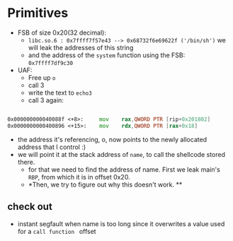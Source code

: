 # Primitives

- FSB of size 0x20(32 decimal):
    * `libc.so.6 : 0x7ffff7f57e43 --> 0x68732f6e69622f ('/bin/sh')` we will leak the addresses of this string
    * and the address of the `system` function using the FSB: `0x7ffff7df9c30`
- UAF: 
    - Free up `o`
    - call 3
    - write the text to `echo3`
    - call 3 again:
```asm

0x000000000040088f <+8>:     mov    rax,QWORD PTR [rip+0x201802]        # 0x602098 <o>
0x0000000000400896 <+15>:    mov    rdx,QWORD PTR [rax+0x18]

```

- the address it's referencing, o, now points to the newly allocated address that I control :)
- we will point it at the stack address of `name`, to call the shellcode stored there.
    * for that we need to find the address of name. First we leak main's `RBP`, from which it is in offset 0x20.
    * *Then, we try to figure out why this doesn't work. **


## check out

- instant segfault when name is too long since it overwrites a value used for a `call function ` offset
